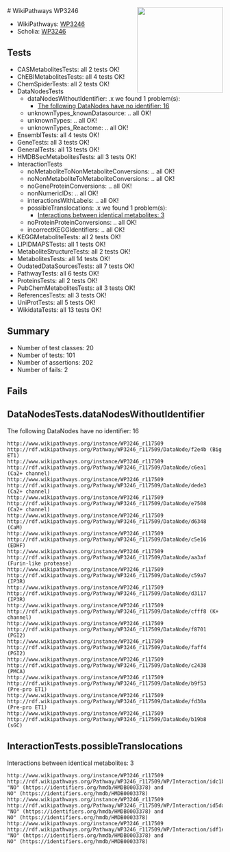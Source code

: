 <img style="float: right; width: 200px" src="https://upload.wikimedia.org/wikipedia/commons/thumb/8/83/Wplogo_with_text_500.png/640px-Wplogo_with_text_500.png" />
# WikiPathways WP3246

* WikiPathways: [WP3246](https://new.wikipathways.org/pathways/WP3246)
* Scholia: [WP3246](https://scholia.toolforge.org/wikipathways/WP3246)
## Tests
* CASMetabolitesTests: all 2 tests OK!
* ChEBIMetabolitesTests: all 4 tests OK!
* ChemSpiderTests: all 2 tests OK!
* DataNodesTests
    * dataNodesWithoutIdentifier: .x we found 1 problem(s):
        * [The following DataNodes have no identifier: 16](#8792c496)
    * unknownTypes_knownDatasource: .. all OK!
    * unknownTypes: .. all OK!
    * unknownTypes_Reactome: .. all OK!
* EnsemblTests: all 4 tests OK!
* GeneTests: all 3 tests OK!
* GeneralTests: all 13 tests OK!
* HMDBSecMetabolitesTests: all 3 tests OK!
* InteractionTests
    * noMetaboliteToNonMetaboliteConversions: .. all OK!
    * noNonMetaboliteToMetaboliteConversions: .. all OK!
    * noGeneProteinConversions: .. all OK!
    * nonNumericIDs: .. all OK!
    * interactionsWithLabels: .. all OK!
    * possibleTranslocations: .x we found 1 problem(s):
        * [Interactions between identical metabolites: 3](#d59038c6)
    * noProteinProteinConversions: .. all OK!
    * incorrectKEGGIdentifiers: .. all OK!
* KEGGMetaboliteTests: all 2 tests OK!
* LIPIDMAPSTests: all 1 tests OK!
* MetaboliteStructureTests: all 2 tests OK!
* MetabolitesTests: all 14 tests OK!
* OudatedDataSourcesTests: all 7 tests OK!
* PathwayTests: all 6 tests OK!
* ProteinsTests: all 2 tests OK!
* PubChemMetabolitesTests: all 3 tests OK!
* ReferencesTests: all 3 tests OK!
* UniProtTests: all 5 tests OK!
* WikidataTests: all 13 tests OK!


## Summary

* Number of test classes: 20
* Number of tests: 101
* Number of assertions: 202
* Number of fails: 2

## Fails

<a name="8792c496" />

## DataNodesTests.dataNodesWithoutIdentifier

The following DataNodes have no identifier: 16
```
http://www.wikipathways.org/instance/WP3246_r117509 http://rdf.wikipathways.org/Pathway/WP3246_r117509/DataNode/f2e4b (Big ET1)
http://www.wikipathways.org/instance/WP3246_r117509 http://rdf.wikipathways.org/Pathway/WP3246_r117509/DataNode/c6ea1 (Ca2+ channel)
http://www.wikipathways.org/instance/WP3246_r117509 http://rdf.wikipathways.org/Pathway/WP3246_r117509/DataNode/dede3 (Ca2+ channel)
http://www.wikipathways.org/instance/WP3246_r117509 http://rdf.wikipathways.org/Pathway/WP3246_r117509/DataNode/e7508 (Ca2+ channel)
http://www.wikipathways.org/instance/WP3246_r117509 http://rdf.wikipathways.org/Pathway/WP3246_r117509/DataNode/d6348 (CaM)
http://www.wikipathways.org/instance/WP3246_r117509 http://rdf.wikipathways.org/Pathway/WP3246_r117509/DataNode/c5e16 (EDHF)
http://www.wikipathways.org/instance/WP3246_r117509 http://rdf.wikipathways.org/Pathway/WP3246_r117509/DataNode/aa3af (Furin-like protease)
http://www.wikipathways.org/instance/WP3246_r117509 http://rdf.wikipathways.org/Pathway/WP3246_r117509/DataNode/c59a7 (IP3R)
http://www.wikipathways.org/instance/WP3246_r117509 http://rdf.wikipathways.org/Pathway/WP3246_r117509/DataNode/d3117 (IP3R)
http://www.wikipathways.org/instance/WP3246_r117509 http://rdf.wikipathways.org/Pathway/WP3246_r117509/DataNode/cfff8 (K+ channel)
http://www.wikipathways.org/instance/WP3246_r117509 http://rdf.wikipathways.org/Pathway/WP3246_r117509/DataNode/f8701 (PGI2)
http://www.wikipathways.org/instance/WP3246_r117509 http://rdf.wikipathways.org/Pathway/WP3246_r117509/DataNode/faff4 (PGI2)
http://www.wikipathways.org/instance/WP3246_r117509 http://rdf.wikipathways.org/Pathway/WP3246_r117509/DataNode/c2438 (PMCA)
http://www.wikipathways.org/instance/WP3246_r117509 http://rdf.wikipathways.org/Pathway/WP3246_r117509/DataNode/b9f53 (Pre-pro ET1)
http://www.wikipathways.org/instance/WP3246_r117509 http://rdf.wikipathways.org/Pathway/WP3246_r117509/DataNode/fd30a (Pre-pro ET1)
http://www.wikipathways.org/instance/WP3246_r117509 http://rdf.wikipathways.org/Pathway/WP3246_r117509/DataNode/b19b8 (sGC)
```

<a name="d59038c6" />

## InteractionTests.possibleTranslocations

Interactions between identical metabolites: 3
```
http://www.wikipathways.org/instance/WP3246_r117509 http://rdf.wikipathways.org/Pathway/WP3246_r117509/WP/Interaction/idc1b3c0dd "NO" (https://identifiers.org/hmdb/HMDB0003378) and 
NO" (https://identifiers.org/hmdb/HMDB0003378)
http://www.wikipathways.org/instance/WP3246_r117509 http://rdf.wikipathways.org/Pathway/WP3246_r117509/WP/Interaction/id5da5c6b1 "NO" (https://identifiers.org/hmdb/HMDB0003378) and 
NO" (https://identifiers.org/hmdb/HMDB0003378)
http://www.wikipathways.org/instance/WP3246_r117509 http://rdf.wikipathways.org/Pathway/WP3246_r117509/WP/Interaction/idf1eab143 "NO" (https://identifiers.org/hmdb/HMDB0003378) and 
NO" (https://identifiers.org/hmdb/HMDB0003378)
```

